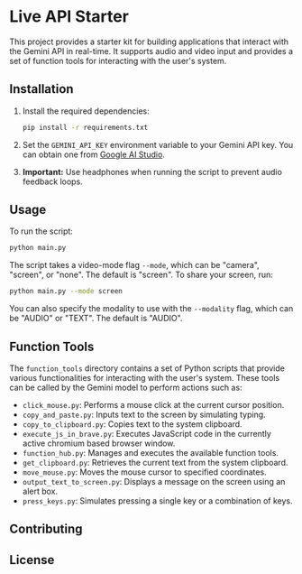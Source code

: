 # Live API Starter

This project provides a starter kit for building applications that interact with the Gemini API in real-time. It supports audio and video input and provides a set of function tools for interacting with the user's system.

## Installation

1. Install the required dependencies:

    ```bash
    pip install -r requirements.txt
    ```

2. Set the `GEMINI_API_KEY` environment variable to your Gemini API key. You can obtain one from [Google AI Studio](https://aistudio.google.com/app/apikey).

3. **Important:** Use headphones when running the script to prevent audio feedback loops.

## Usage

To run the script:

```bash
python main.py
```

The script takes a video-mode flag `--mode`, which can be "camera", "screen", or "none". The default is "screen". To share your screen, run:

```bash
python main.py --mode screen
```

You can also specify the modality to use with the `--modality` flag, which can be "AUDIO" or "TEXT". The default is "AUDIO".

## Function Tools

The `function_tools` directory contains a set of Python scripts that provide various functionalities for interacting with the user's system. These tools can be called by the Gemini model to perform actions such as:

-   `click_mouse.py`: Performs a mouse click at the current cursor position.
-   `copy_and_paste.py`: Inputs text to the screen by simulating typing.
-   `copy_to_clipboard.py`: Copies text to the system clipboard.
-   `execute_js_in_brave.py`: Executes JavaScript code in the currently active chromium based browser window.
-   `function_hub.py`: Manages and executes the available function tools.
-   `get_clipboard.py`: Retrieves the current text from the system clipboard.
-   `move_mouse.py`: Moves the mouse cursor to specified coordinates.
-   `output_text_to_screen.py`: Displays a message on the screen using an alert box.
-   `press_keys.py`: Simulates pressing a single key or a combination of keys.

## Contributing


## License


